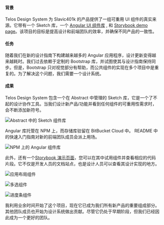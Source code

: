 #### 背景

Telos Design System 为 Slavic401k 的产品提供了一组可重用 UI 组件的真实来源。它带有一个 Sketch 库，一个
[Angular UI 组件库](https://www.npmjs.com/package/telos-design-system)
, 和
[Storybook demo page](https://tds-bak.vercel.app)。该项目的目标是提高设计和前端团队的效率，并确保不同产品的一致性。

#### 任务

随着我们在新的设计指南下构建越来越多的 Angular 应用程序，设计更新变得越来越耗时。我们过去依赖于定制的 Bootstrap 库，并试图使其与设计指南保持同步。但是，Bootstrap 只对视觉部分有帮助，而公共组件的实现在多个项目中是重复的。为了解决这个问题，我们需要一个设计系统。

#### 成果

Telos Design System 包含一个在 Abstract 中管理的 Sketch 库，它是一个了不起的设计协作工具。当我们设计新产品/功能并看到任何组件的可重用性需求时，会不断添加新符号。

![Abstract 中的 Sketch 组件库](./assets/img/tds-sketch-lib.png 'Abstract 中的 Sketch 组件库')

Angular 库托管在 NPM 上，而存储库驻留在 BitBucket Cloud 中。 README 中的快速入门指南对新的前端团队成员会派上用场。

![NPM 上的 Angular 组件库](./assets/img/tds-npm.png 'NPM 上的 Angular 组件库')

此外，还有一个[Storybook 演示页面](https://tds-bak.vercel.app)，您可以在其中试用组件并查看相应的代码片段。它不仅是开发人员的文档站点，也是设计人员可以查看其设计实现的地方。

![应用布局组件](./assets/img/tds-1.gif '应用布局组件')

![多选组件](./assets/img/tds-2.gif '多选组件')

![进度条组件](./assets/img/tds-3.gif '进度条组件')

我利用业余时间开始了这个项目，现在它已成为我们所有新产品的重要组成部分。其他团队成员也开始为设计系统做出贡献。尽管它仍处于早期阶段，但我们已经因此成为一个更好的团队。
